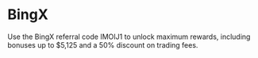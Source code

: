 # BingX
Use the BingX referral code IMOIJ1 to unlock maximum rewards, including bonuses up to $5,125 and a 50% discount on trading fees.
